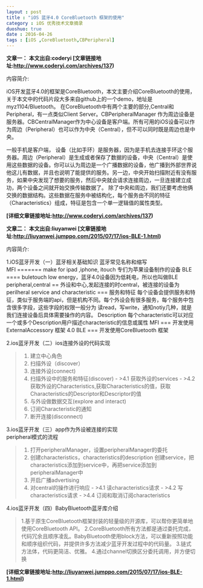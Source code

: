```yaml
---
layout : post
title : "iOS 蓝牙4.0 CoreBluetooth 框架的使用"
category : iOS 优秀技术文章摘录
duoshuo: true
date : 2016-04-26
tags : [iOS ,CoreBluetooth,CBPeripheral]
---
```


**文章一：**
**本文出自:coderyi  [文章链接地址:http://www.coderyi.com/archives/137)**   


内容简介:   

  iOS开发蓝牙4.0的框架是CoreBluetooth，本文主要介绍CoreBluetooth的使用，关于本文中的代码片段大多来自github上的一个demo，地址是myz1104/Bluetooth。
在CoreBluetooth中有两个主要的部分,Central和Peripheral，有一点类似Client Server。CBPeripheralManager 作为周边设备是服务器。CBCentralManager作为中心设备是客户端。所有可用的iOS设备可以作为周边（Peripheral）也可以作为中央（Central），但不可以同时既是周边也是中央。

一般手机是客户端， 设备（比如手环）是服务器，因为是手机去连接手环这个服务器。周边（Peripheral）是生成或者保存了数据的设备，中央（Central）是使用这些数据的设备。你可以认为周边是一个广播数据的设备，他广播到外部世界说他这儿有数据，并且也说明了能提供的服务。另一边，中央开始扫描附近有没有服务，如果中央发现了想要的服务，然后中央就会请求连接周边，一旦连接建立成功，两个设备之间就开始交换传输数据了。
除了中央和周边，我们还要考虑他俩交换的数据结构。这些数据在服务中被结构化，每个服务由不同的特征（Characteristics）组成，特征是包含一个单一逻辑值的属性类型。   


**[详细文章链接地址:http://www.coderyi.com/archives/137)**   

**文章二：**
**本文出自:liuyanwei  [文章链接地址:http://liuyanwei.jumppo.com/2015/07/17/ios-BLE-1.html)**   


内容简介: 

1.iOS蓝牙开发（一）蓝牙相关基础知识
蓝牙常见名称和缩写   
MFI ======= make for ipad ,iphone, itouch 专们为苹果设备制作的设备
BLE ==== buletouch low energy，蓝牙4.0设备因为低耗电，所以也叫做BLE
peripheral,central == 外设和中心,发起连接的时central，被连接的设备为perilheral
service and characteristic === 服务和特征 每个设备会提供服务和特征，类似于服务端的api，但是机构不同。每个外设会有很多服务，每个服务中包含很多字段，这些字段的权限一般分为 读read，写write，通知notiy几种，就是我们连接设备后具体需要操作的内容。
Description 每个characteristic可以对应一个或多个Description用户描述characteristic的信息或属性
MFI === 开发使用ExternalAccessory 框架
4.0 BLE === 开发使用CoreBluetooth 框架

2.ios蓝牙开发（二）ios连接外设的代码实现
>1. 建立中心角色
>2. 扫描外设（discover）
>3. 连接外设(connect)
>4. 扫描外设中的服务和特征(discover)
    - >4.1 获取外设的services
    - >4.2 获取外设的Characteristics,获取Characteristics的值，获取Characteristics的Descriptor和Descriptor的值
>5. 与外设做数据交互(explore and interact)
>6. 订阅Characteristic的通知
>7. 断开连接(disconnect)

3.ios蓝牙开发（三）app作为外设被连接的实现   
peripheral模式的流程

>1. 打开peripheralManager，设置peripheralManager的委托
>2. 创建characteristics，characteristics的description 创建service，把characteristics添加到service中，再把service添加到peripheralManager中
>3. 开启广播advertising
>4. 对central的操作进行响应
    - >4.1 读characteristics请求
    - >4.2 写characteristics请求
    - >4.4 订阅和取消订阅characteristics
    
4.ios蓝牙开发（四）BabyBluetooth蓝牙库介绍
>1.基于原生CoreBluetooth框架封装的轻量级的开源库，可以帮你更简单地使用CoreBluetooth API。
>2.CoreBluetooth所有方法都是通过委托完成，代码冗余且顺序凌乱。BabyBluetooth使用block方法，可以重新按照功能和顺序组织代码，并提供许多方法减少蓝牙开发过程中的代码量。
>3.链式方法体，代码更简洁、优雅。
>4.通过channel切换区分委托调用，并方便切换

**[详细文章链接地址:http://liuyanwei.jumppo.com/2015/07/17/ios-BLE-1.html)**   
